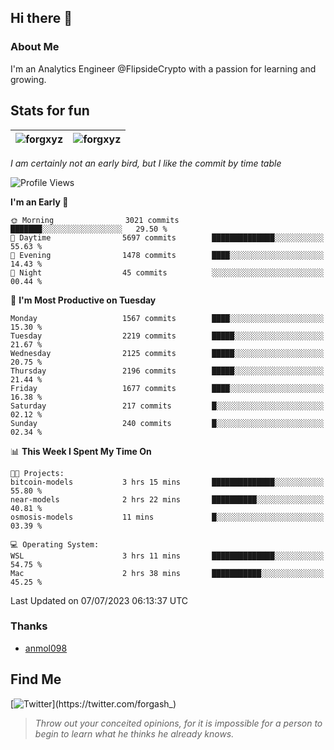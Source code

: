 ## Hi there 👋

### About Me

I'm an Analytics Engineer @FlipsideCrypto with a passion for learning and growing.
  
## Stats for fun

| <img align="center" src="https://github-readme-streak-stats.herokuapp.com/?user=forgxyz&theme=tokyonight" alt="forgxyz" /> | <img align="center" src="https://github-readme-stats.vercel.app/api?username=forgxyz&theme=tokyonight&show_icons=true" alt="forgxyz" /> |
| ------------- |------------- |

*I am certainly not an early bird, but I like the commit by time table*  

<!--START_SECTION:waka-->
![Profile Views](http://img.shields.io/badge/Profile%20Views-0-blue)

**I'm an Early 🐤** 

```text
🌞 Morning                3021 commits        ███████░░░░░░░░░░░░░░░░░░   29.50 % 
🌆 Daytime                5697 commits        ██████████████░░░░░░░░░░░   55.63 % 
🌃 Evening                1478 commits        ████░░░░░░░░░░░░░░░░░░░░░   14.43 % 
🌙 Night                  45 commits          ░░░░░░░░░░░░░░░░░░░░░░░░░   00.44 % 
```
📅 **I'm Most Productive on Tuesday** 

```text
Monday                   1567 commits        ████░░░░░░░░░░░░░░░░░░░░░   15.30 % 
Tuesday                  2219 commits        █████░░░░░░░░░░░░░░░░░░░░   21.67 % 
Wednesday                2125 commits        █████░░░░░░░░░░░░░░░░░░░░   20.75 % 
Thursday                 2196 commits        █████░░░░░░░░░░░░░░░░░░░░   21.44 % 
Friday                   1677 commits        ████░░░░░░░░░░░░░░░░░░░░░   16.38 % 
Saturday                 217 commits         █░░░░░░░░░░░░░░░░░░░░░░░░   02.12 % 
Sunday                   240 commits         █░░░░░░░░░░░░░░░░░░░░░░░░   02.34 % 
```


📊 **This Week I Spent My Time On** 

```text
🐱‍💻 Projects: 
bitcoin-models           3 hrs 15 mins       ██████████████░░░░░░░░░░░   55.80 % 
near-models              2 hrs 22 mins       ██████████░░░░░░░░░░░░░░░   40.81 % 
osmosis-models           11 mins             █░░░░░░░░░░░░░░░░░░░░░░░░   03.39 % 

💻 Operating System: 
WSL                      3 hrs 11 mins       ██████████████░░░░░░░░░░░   54.75 % 
Mac                      2 hrs 38 mins       ███████████░░░░░░░░░░░░░░   45.25 % 
```


 Last Updated on 07/07/2023 06:13:37 UTC
<!--END_SECTION:waka-->

### Thanks
 - [anmol098](https://github.com/anmol098/waka-readme-stats/)
  
## Find Me
[![Twitter](https://img.shields.io/twitter/url/https/twitter.com/forgash_.svg?style=social&label=Follow%20%40forgash_)](https://twitter.com/forgash_)


> *Throw out your conceited opinions, for it is impossible for a person to begin to learn what he thinks he already knows.* 
